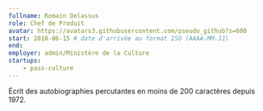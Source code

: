 ```yaml
---
fullname: Romain Delassus
role: Chef de Produit
avatar: https://avatars3.githubusercontent.com/pseudo_github?s=600
start: 2018-06-15 # date d'arrivée au format ISO (AAAA-MM-JJ)
end: 
employer: admin/Ministère de la Culture
startups:
    - pass-culture
---
```


Écrit des autobiographies percutantes en moins de 200 caractères depuis 1972.
